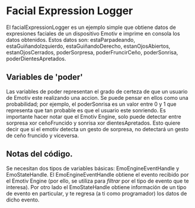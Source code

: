 # Facial Expression Logger

El facialExpressionLogger es un ejemplo simple que obtiene datos de expresiones
faciales de un dispositivo Emotiv e imprime en consola los datos obtenidos. Estos
datos son: estaParpadeando, estaGuiñandoIzquierdo, estaGuiñandoDerecho,
estanOjosAbiertos, estanOjosCerrados, poderSorpresa, poderFruncirCeño,
poderSonrisa, poderDientesApretados.

## Variables de 'poder'
Las variables de poder representan el grado de certeza de que un usuario de Emotiv
este realizando una accion. Se puede pensar en ellos como una probabilidad; por
ejemplo, el poderSonrisa es un valor entre 0 y 1 que representa que tan probable
es que el usuario este sonriendo. Es importante hacer notar que el Emotiv Engine,
solo puede detectar entre sorpresa xor ceñoFruncido y sonrisa xor dientesApretados.
Esto quiere decir que si el emotiv detecta un gesto de sorpresa, no detectará un
gesto de ceño fruncido y viceversa.

## Notas del código.

Se necesitan dos tipos de variables básicas: EmoEngineEventHandle y EmoStateHandle.
El EmoEngineEventHandle obtiene el evento recibido por el Emotiv Engine (por
    ello, se utiliza para *filtrar* por el tipo de evento que te interesa). Por
otro lado el EmoStateHandle obtiene información de un tipo de evento en particular,
y te regresa (a ti como programador) los datos de dicho evento.

